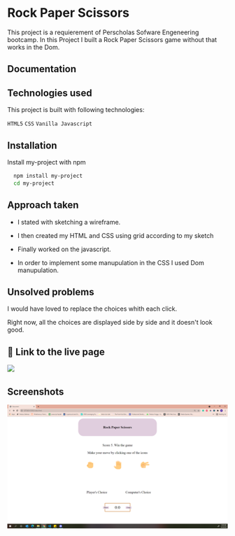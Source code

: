 
# Rock Paper Scissors

This project is a requierement of Perscholas Sofware Engeneering bootcamp.
In this Project I built a Rock Paper Scissors game without that works in the Dom.

## Documentation



  
## Technologies used

This project is built with following technologies:

`HTML5`
`CSS`
`Vanilla Javascript`


## Installation

Install my-project with npm

```bash
  npm install my-project
  cd my-project
```
    
## Approach taken

- I stated with sketching a wireframe.

- I then created my HTML and CSS using grid according to my sketch

- Finally worked on the javascript. 

- In order to implement some manupulation in the CSS I used Dom manupulation.

  
## Unsolved problems

I would have loved to replace the choices whith each click.

Right now, all the choices are displayed side by side and it doesn't look good.


## 🔗 Link to the live page
![](https://nsbkaratas.github.io/Rock_Paper_Scissors/)

  ## Screenshots
  ![](images/Screenshot%20(273).png)

